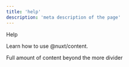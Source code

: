 ```yaml
---
title: 'help'
description: 'meta description of the page'
---
```


Help

Learn how to use @nuxt/content.

<!--more-->
Full amount of content beyond the more divider
